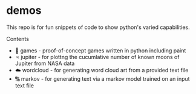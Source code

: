 # demos

This repo is for fun snippets of code to show python's varied capabilities.

Contents
* 🎲 games - proof-of-concept games written in python including paint
* ♃ jupiter - for plottng the cucumlative number of known moons of Jupiter from NASA data
* ☁️ wordcloud - for generating word cloud art from a provided text file
* 🔠 markov - for generating text via a markov model trained on an input text file
